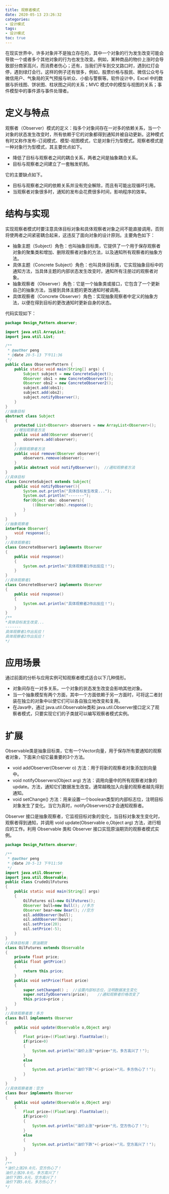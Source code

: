 ```yaml
---
title: 观察者模式
date: 2020-05-13 23:26:32
categories: 
- 设计模式
tags:
- 设计模式
toc: true
---
```

在现实世界中，许多对象并不是独立存在的，其中一个对象的行为发生改变可能会导致一个或者多个其他对象的行为也发生改变。例如，某种商品的物价上涨时会导致部分商家高兴，而消费者伤心；还有，当我们开车到交叉路口时，遇到红灯会停，遇到绿灯会行。这样的例子还有很多，例如，股票价格与股民、微信公众号与微信用户、气象局的天气预报与听众、小偷与警察等。软件设计中，Excel 中的数据与折线图、饼状图、柱状图之间的关系；MVC 模式中的模型与视图的关系；事件模型中的事件源与事件处理者。
# 定义与特点
观察者（Observer）模式的定义：指多个对象间存在一对多的依赖关系，当一个对象的状态发生改变时，所有依赖于它的对象都得到通知并被自动更新。这种模式有时又称作发布-订阅模式、模型-视图模式，它是对象行为型模式。观察者模式是一种对象行为型模式，其主要优点如下。
* 降低了目标与观察者之间的耦合关系，两者之间是抽象耦合关系。
* 目标与观察者之间建立了一套触发机制。

它的主要缺点如下。
* 目标与观察者之间的依赖关系并没有完全解除，而且有可能出现循环引用。
* 当观察者对象很多时，通知的发布会花费很多时间，影响程序的效率。

# 结构与实现
实现观察者模式时要注意具体目标对象和具体观察者对象之间不能直接调用，否则将使两者之间紧密耦合起来，这违反了面向对象的设计原则。主要角色如下：
* 抽象主题（Subject）角色：也叫抽象目标类，它提供了一个用于保存观察者对象的聚集类和增加、删除观察者对象的方法，以及通知所有观察者的抽象方法。
* 具体主题（Concrete    Subject）角色：也叫具体目标类，它实现抽象目标中的通知方法，当具体主题的内部状态发生改变时，通知所有注册过的观察者对象。
* 抽象观察者（Observer）角色：它是一个抽象类或接口，它包含了一个更新自己的抽象方法，当接到具体主题的更改通知时被调用。
* 具体观察者（Concrete Observer）角色：实现抽象观察者中定义的抽象方法，以便在得到目标的更改通知时更新自身的状态。

代码实现如下：
```java
package Design_Pattern.observer;

import java.util.ArrayList;
import java.util.List;

/**
 * @author peng
 * @date 20-5-13 下午11:36
 */
public class ObserverPattern {
    public static void main(String[] args) {
        Subject subject = new ConcreteSubject();
        Observer obs1 = new ConcreteObserver1();
        Observer obs2 = new ConcreteObserver2();
        subject.add(obs1);
        subject.add(obs2);
        subject.notifyObserver();
    }
}
//抽象目标
abstract class Subject
{
    protected List<Observer> observers = new ArrayList<Observer>();
    //增加观察者方法
    public void add(Observer observer){
        observers.add(observer);
    }
    //删除观察者方法
    public void remove(Observer observer){
        observers.remove(observer);
    }
    public abstract void notifyObserver();  //通知观察者方法
}
//具体目标
class ConcreteSubject extends Subject{
    public void notifyObserver(){
        System.out.println("具体目标发生改变...");
        System.out.println("-------");
        for(Object obs: observers){
            ((Observer)obs).response();
        }
    }
}
//抽象观察者
interface Observer{
    void response();
}
//具体观察者1
class ConcreteObserver1 implements Observer
{
    public void response()
    {
        System.out.println("具体观察者1作出反应！");
    }
}
//具体观察者1
class ConcreteObserver2 implements Observer
{
    public void response()
    {
        System.out.println("具体观察者2作出反应！");
    }
}
/**
*具体目标发生改变...
-------
具体观察者1作出反应！
具体观察者2作出反应！
*/
```
# 应用场景
通过前面的分析与应用实例可知观察者模式适合以下几种情形。
* 对象间存在一对多关系，一个对象的状态发生改变会影响其他对象。
* 当一个抽象模型有两个方面，其中一个方面依赖于另一方面时，可将这二者封装在独立的对象中以使它们可以各自独立地改变和复用。
* 在Java中，通过 java.util.Observable类和 java.util.Observer接口定义了观察者模式，只要实现它们的子类就可以编写观察者模式实例。

# 扩展
Observable类是抽象目标类，它有一个Vector向量，用于保存所有要通知的观察者对象，下面来介绍它最重要的3个方法。
* void addObserver(Observer o) 方法：用于将新的观察者对象添加到向量中。
* void notifyObservers(Object arg) 方法：调用向量中的所有观察者对象的 update。方法，通知它们数据发生改变。通常越晚加入向量的观察者越先得到通知。
* void setChange() 方法：用来设置一个boolean类型的内部标志位，注明目标对象发生了变化。当它为真时，notifyObservers()才会通知观察者。

Observer 接口是抽象观察者，它监视目标对象的变化，当目标对象发生变化时，观察者得到通知，并调用 void update(Observable o,Object arg) 方法，进行相应的工作。利用 Observable 类和 Observer 接口实现原油期货的观察者模式实例。
```java
package Design_Pattern.observer;

/**
 * @author peng
 * @date 20-5-13 下午11:50
 */
import java.util.Observer;
import java.util.Observable;
public class CrudeOilFutures
{
    public static void main(String[] args)
    {
        OilFutures oil=new OilFutures();
        Observer bull=new Bull(); //多方
        Observer bear=new Bear(); //空方
        oil.addObserver(bull);
        oil.addObserver(bear);
        oil.setPrice(20);
        oil.setPrice(-5);
    }
}
//具体目标类：原油期货
class OilFutures extends Observable
{
    private float price;
    public float getPrice()
    {
        return this.price;
    }
    public void setPrice(float price)
    {
        super.setChanged() ;  //设置内部标志位，注明数据发生变化
        super.notifyObservers(price);    //通知观察者价格改变了
        this.price=price ;
    }
}
//具体观察者类：多方
class Bull implements Observer
{
    public void update(Observable o,Object arg)
    {
        Float price=((Float)arg).floatValue();
        if(price>0)
        {
            System.out.println("油价上涨"+price+"元，多方高兴了！");
        }
        else
        {
            System.out.println("油价下跌"+(-price)+"元，多方伤心了！");
        }
    }
}
//具体观察者类：空方
class Bear implements Observer
{
    public void update(Observable o,Object arg)
    {
        Float price=((Float)arg).floatValue();
        if(price>0)
        {
            System.out.println("油价上涨"+price+"元，空方伤心了！");
        }
        else
        {
            System.out.println("油价下跌"+(-price)+"元，空方高兴了！");
        }
    }
}
/**
*油价上涨20.0元，空方伤心了！
油价上涨20.0元，多方高兴了！
油价下跌5.0元，空方高兴了！
油价下跌5.0元，多方伤心了！
*/
```

